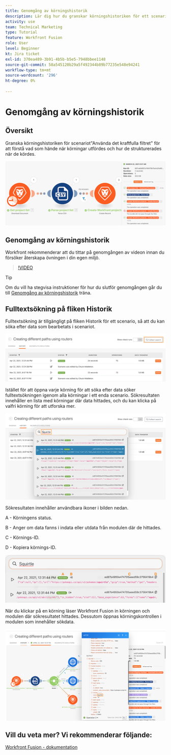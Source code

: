 ```yaml
---
title: Genomgång av körningshistorik
description: Lär dig hur du granskar körningshistoriken för ett scenario för att förstå vad som hände i [!DNL Adobe Workfront Fusion].
activity: use
team: Technical Marketing
type: Tutorial
feature: Workfront Fusion
role: User
level: Beginner
kt: Jira ticket
exl-id: 370ea489-3b91-4b5b-b5e5-7948bbee1148
source-git-commit: 58a545120b29a5f492344b89b77235e548e94241
workflow-type: tm+mt
source-wordcount: '296'
ht-degree: 0%

---
```


# Genomgång av körningshistorik

## Översikt

Granska körningshistoriken för scenariot&quot;Använda det kraftfulla filtret&quot; för att förstå vad som hände när körningar utfördes och hur de strukturerades när de kördes.

![En bild av körningshistorik i ett Fusion-scenario](assets/execution-history-and-scheduling-1.png)

## Genomgång av körningshistorik

Workfront rekommenderar att du tittar på genomgången av videon innan du försöker återskapa övningen i din egen miljö.

>[!VIDEO](https://video.tv.adobe.com/v/335283/?quality=12)

>[!TIP]
>
>Om du vill ha stegvisa instruktioner för hur du slutför genomgången går du till [Genomgång av körningshistorik](https://experienceleague.adobe.com/docs/workfront-learn/tutorials-workfront/fusion/exercises/execution-history.html?lang=en) träna.

## Fulltextsökning på fliken Historik

Fulltextsökning är tillgängligt på fliken Historik för ett scenario, så att du kan söka efter data som bearbetats i scenariot.

![En bild av körningshistoriksökningen](assets/execution-history-and-scheduling-2.png)

Istället för att öppna varje körning för att söka efter data söker fulltextsökningen igenom alla körningar i ett enda scenario. Sökresultaten innehåller en lista med körningar där data hittades, och du kan klicka på valfri körning för att utforska mer.

![En bild av en körningshistorik-sökning](assets/execution-history-and-scheduling-3.png)

Sökresultaten innehåller användbara ikoner i bilden nedan.

A - Körningens status.

B - Anger om data fanns i indata eller utdata från modulen där de hittades.

C - Körnings-ID.

D - Kopiera körnings-ID.

![En bild av ett körningshistoriksökresultat](assets/execution-history-and-scheduling-4.png)

När du klickar på en körning läser Workfront Fusion in körningen och modulen där sökresultatet hittades. Dessutom öppnas körningskontrollen i modulen som innehåller sökdata.

![En bild av en körningshistorik](assets/execution-history-and-scheduling-5.png)


## Vill du veta mer? Vi rekommenderar följande:

[Workfront Fusion - dokumentation](https://experienceleague.adobe.com/docs/workfront/using/adobe-workfront-fusion/workfront-fusion-2.html?lang=en)
